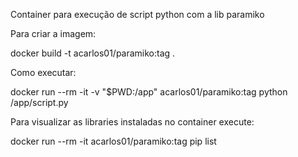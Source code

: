 Container para execução de script python com a lib paramiko

Para criar a imagem:

docker build -t acarlos01/paramiko:tag .

Como executar:

docker run --rm -it -v "$PWD:/app" acarlos01/paramiko:tag python /app/script.py

Para visualizar as libraries instaladas no container execute:

docker run --rm -it acarlos01/paramiko:tag pip list

